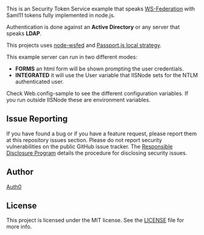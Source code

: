 This is an Security Token Service example that speaks [WS-Federation](http://msdn.microsoft.com/en-us/library/bb498017.aspx) with Saml11 tokens fully implemented in node.js.

Authentication is done against an **Active Directory** or any server that speaks **LDAP**.

This projects uses [node-wsfed](https://github.com/auth0/node-wsfed) and [Passport.js local strategy](http://passportjs.org/guide/username-password/).

This example server can run in two different modes:

- **FORMS** an html form will be shown prompting the user credentials.
- **INTEGRATED** it will use the User variable that IISNode sets for the NTLM authenticated user.

Check Web.config-sample to see the different configuration variables. If you run outside IISNode these are environment variables.

## Issue Reporting

If you have found a bug or if you have a feature request, please report them at this repository issues section. Please do not report security vulnerabilities on the public GitHub issue tracker. The [Responsible Disclosure Program](https://auth0.com/whitehat) details the procedure for disclosing security issues.

## Author

[Auth0](auth0.com)

## License

This project is licensed under the MIT license. See the [LICENSE](LICENSE) file for more info.
